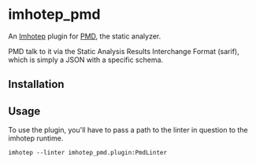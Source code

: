# imhotep_pmd

An [Imhotep](https://github.com/justinabrahms/imhotep) plugin for [PMD](https://pmd.github.io/), the static analyzer.

PMD talk to it via the Static Analysis Results Interchange Format (sarif), which is simply a JSON with a specific schema.

## Installation

## Usage

To use the plugin, you'll have to pass a path to the linter in question to the imhotep runtime.

```shell
imhotep --linter imhotep_pmd.plugin:PmdLinter
```
